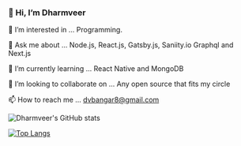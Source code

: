 ###  👋 Hi, I’m Dharmveer

👀 I’m interested in ... Programming.

💬 Ask me about ... Node.js, React.js, Gatsby.js, Saniity.io Graphql and Next.js

🌱 I’m currently learning ... React Native and MongoDB

💞️ I’m looking to collaborate on ... Any open source that fits my circle

📫 How to reach me ... dvbangar8@gmail.com


 ![Dharmveer's GitHub stats](https://awesome-github-stats.azurewebsites.net/user-stats/dharmveer97?theme=github-dark)  

[![Top Langs](https://github-readme-stats.vercel.app/api/top-langs/?username=dharmveer97&layout=compact)]()

